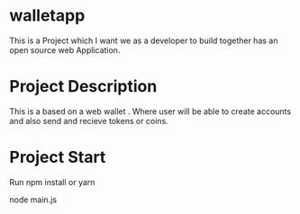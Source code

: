 # walletapp 
This is a Project which I want we as a developer to build together has an open source web Application.
# Project Description
This is a based on a web wallet . Where user will be able to create accounts and also send and recieve tokens or coins.

# Project Start
Run npm install or yarn

node main.js
